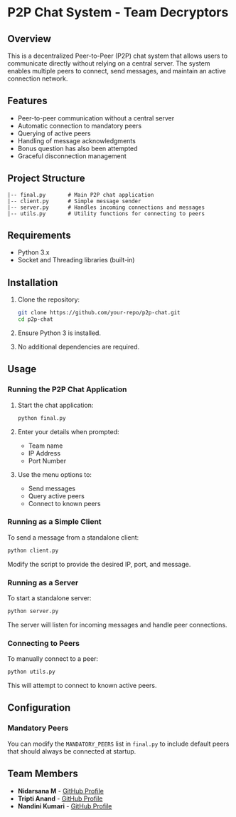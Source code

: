 # P2P Chat System - Team Decryptors

## Overview
This is a decentralized Peer-to-Peer (P2P) chat system that allows users to communicate directly without relying on a central server. The system enables multiple peers to connect, send messages, and maintain an active connection network.

## Features
- Peer-to-peer communication without a central server
- Automatic connection to mandatory peers
- Querying of active peers
- Handling of message acknowledgments
- Bonus question has also been attempted
- Graceful disconnection management

## Project Structure
```
|-- final.py       # Main P2P chat application
|-- client.py      # Simple message sender
|-- server.py      # Handles incoming connections and messages
|-- utils.py       # Utility functions for connecting to peers
```

## Requirements
- Python 3.x
- Socket and Threading libraries (built-in)

## Installation
1. Clone the repository:
   ```sh
   git clone https://github.com/your-repo/p2p-chat.git
   cd p2p-chat
   ```

2. Ensure Python 3 is installed.
3. No additional dependencies are required.

## Usage

### Running the P2P Chat Application

1. Start the chat application:

   ```sh
   python final.py
   ```

2. Enter your details when prompted:

   - Team name
   - IP Address
   - Port Number

3. Use the menu options to:

   - Send messages
   - Query active peers
   - Connect to known peers

### Running as a Simple Client

To send a message from a standalone client:

```sh
python client.py
```

Modify the script to provide the desired IP, port, and message.

### Running as a Server

To start a standalone server:

```sh
python server.py
```

The server will listen for incoming messages and handle peer connections.

### Connecting to Peers

To manually connect to a peer:

```sh
python utils.py
```

This will attempt to connect to known active peers.

## Configuration

### Mandatory Peers

You can modify the `MANDATORY_PEERS` list in `final.py` to include default peers that should always be connected at startup.

## Team Members

- **Nidarsana M** - [GitHub Profile](https://github.com/Nidarsana02)
- **Tripti Anand** - [GitHub Profile](https://github.com/Tripti1298)
- **Nandini Kumari** - [GitHub Profile](https://github.com/dini-5002)


